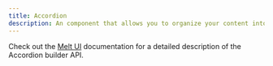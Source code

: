 ```yaml
---
title: Accordion
description: An component that allows you to organize your content into sections that can be expanded or collapsed.
---
```


Check out the [Melt UI](https://www.melt-ui.com/docs/builders/accordion) documentation for a detailed description of the Accordion builder API.
